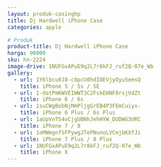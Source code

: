 ```yaml
---
layout: produk-casinghp
title: Dj Hardwell iPhone Case
categories: apple

# Produk
product-title: Dj Hardwell iPhone Case
harga: 90000
sku: hn-2224
image-drive: 1NUFGxAPuE9q2L7r8kFJ_ruf2Q-07e_Wb
gallery:
  - url: 1Y6lbcu0J8-c8pcU0hdIOEVjyOyu5emsQ
    title: iPhone 5 / 5s / SE
  - url: 1-dotPmKWVEIWWT3C2FskEHNF0rsjVdZt
    title: iPhone 6 / 6s
  - url: 1suCWgBobNjMmPljgGrEB4P3FEmCuiyx-
    title: iPhone 6 Plus / 6s Plus
  - url: 1aUpVnTS4oCjgUBNhJehHYW_DUDWG3URC
    title: iPhone 7 / 8
  - url: 1oMWmgnfSFPywgJTePNunoLVCmjbKXfJi
    title: iPhone 7 Plus / 8 Plus
  - url: 1NUFGxAPuE9q2L7r8kFJ_ruf2Q-07e_Wb
    title: iPhone X
---
```

